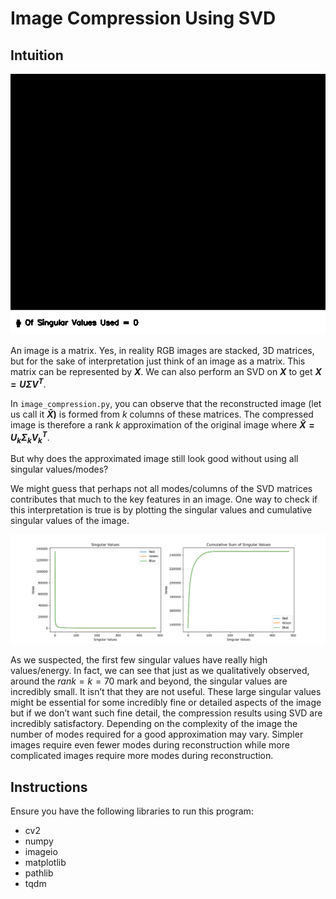 # Image Compression Using SVD

## Intuition

 ![SVD simple example](simple.gif)

An image is a matrix. Yes, in reality RGB images are stacked, 3D matrices, but for the sake of interpretation just think of an image as a matrix. This matrix can be represented by **$X$**. We can also perform an SVD on **${X}$** to get **${X} = {U\Sigma V^T}$**.

In `image_compression.py`, you can observe that the reconstructed image (let us call it **${\tilde{X}}$)** is formed from $k$ columns of these matrices. The compressed image is therefore a rank $k$ approximation of the original image where **${\tilde{X}} = {U_k\Sigma_kV_k^T}$**.

But why does the approximated image still look good without using all singular values/modes? 

We might guess that perhaps not all modes/columns of the SVD matrices contributes that much to the key features in an image. One way to check if this interpretation is true is by plotting the singular values and cumulative singular values of the image.

 ![Singular value analysis](svd_analysis.png)

As we suspected, the first few singular values have really high values/energy. In fact, we can see that just as we qualitatively observed, around the $rank=k=70$ mark and beyond, the singular values are incredibly small. It isn’t that they are not useful. These large singular values might be essential for some incredibly fine or detailed aspects of the image but if we don’t want such fine detail, the compression results using SVD are incredibly satisfactory. Depending on the complexity of the image the number of modes required for a good approximation may vary. Simpler images require even fewer modes during reconstruction while more complicated images require more modes during reconstruction.

## Instructions

Ensure you have the following libraries to run this program:
- cv2
- numpy
- imageio
- matplotlib
- pathlib
- tqdm
